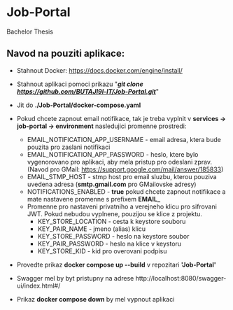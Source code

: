 # Job-Portal
Bachelor Thesis

Navod na pouziti aplikace:
-
- Stahnout Docker: https://docs.docker.com/engine/install/
- Stahnout aplikaci pomoci prikazu "***git clone https://github.com/BUTAJI9l-IT/Job-Portal.git***"
- Jit do **./Job-Portal/docker-compose.yaml**
- Pokud chcete zapnout email notifikace, tak je treba vyplnit v **services -> job-portal -> environment** nasledujici promenne prostredi:

  - EMAIL_NOTIFICATION_APP_USERNAME - email adresa, ktera bude pouzita pro zaslani notifikaci
  - EMAIL_NOTIFICATION_APP_PASSWORD - heslo, ktere bylo vygenorovano pro aplikaci, aby mela pristup pro odeslani zprav. (Navod pro GMail: https://support.google.com/mail/answer/185833)
  - EMAIL_STMP_HOST - stmp host pro email sluzbu, kterou pouziva uvedena adresa (**smtp.gmail.com** pro GMailovske adresy)
  - NOTIFICATIONS_ENABLED - **true** pokud chcete zapnout notifikace a mate nastavene promenne s prefixem **EMAIL_**
  - Promenne pro nastaveni privatniho a verejneho klicu pro sifrovani JWT. Pokud nebudou vyplnene, pouzijou se klice z projektu.
    - KEY_STORE_LOCATION - cesta k keystore souboru
    - KEY_PAIR_NAME - jmeno (alias) klicu
    - KEY_STORE_PASSWORD - heslo na keystore soubor
    - KEY_PAIR_PASSWORD - heslo na klice v keystoru
    - KEY_STORE_KID - kid pro overovani podpisu
- Provedte prikaz **docker compose up --build** v repozitari **'Job-Portal'**
- Swagger mel by byt pristupny na adrese http://localhost:8080/swagger-ui/index.html#/
- Prikaz **docker compose down** by mel vypnout aplikaci

